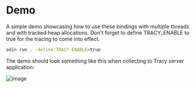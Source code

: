 # Demo

A simple demo showcasing how to use these bindings with multiple threads and with tracked heap allocations. Don't forget to define TRACY_ENABLE to true for the tracing to come into effect.

```sh
odin run . -define:TRACY_ENABLE=true
```

The demo should look something like this when collecting to Tracy server application:

![image](https://user-images.githubusercontent.com/6025293/111910580-3d9c1780-8a62-11eb-9110-91a61f454d95.png)
